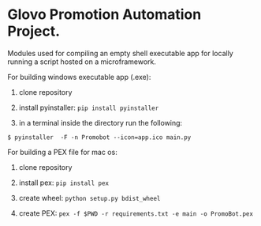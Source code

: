 # Glovo Promotion Automation Project.

Modules used for compiling an empty shell executable app for locally running a script hosted on a microframework.

For building windows executable app (.exe):

1. clone repository

2. install pyinstaller: ```pip install pyinstaller```

3. in a terminal inside the directory run the following:
```
$ pyinstaller  -F -n Promobot --icon=app.ico main.py
```

For building a PEX file for mac os:

 1. clone repository
 
 2. install pex: ```pip install pex```
 
 3. create wheel: ```python setup.py bdist_wheel```
 
 4. create PEX: 
 ```pex -f $PWD -r requirements.txt -e main -o PromoBot.pex```



 
 
